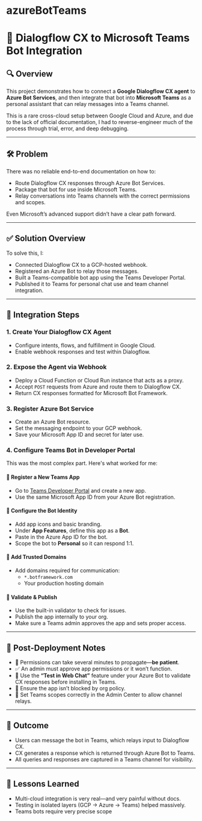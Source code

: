 # azureBotTeams
# 🤖 Dialogflow CX to Microsoft Teams Bot Integration

## 🔍 Overview

This project demonstrates how to connect a **Google Dialogflow CX agent** to **Azure Bot Services**, and then integrate that bot into **Microsoft Teams** as a personal assistant that can relay messages into a Teams channel.

This is a rare cross-cloud setup between Google Cloud and Azure, and due to the lack of official documentation, I had to reverse-engineer much of the process through trial, error, and deep debugging.

---

## 🛠️ Problem

There was no reliable end-to-end documentation on how to:

- Route Dialogflow CX responses through Azure Bot Services.
- Package that bot for use inside Microsoft Teams.
- Relay conversations into Teams channels with the correct permissions and scopes.

Even Microsoft’s advanced support didn’t have a clear path forward.

---

## ✅ Solution Overview

To solve this, I:

- Connected Dialogflow CX to a GCP-hosted webhook.
- Registered an Azure Bot to relay those messages.
- Built a Teams-compatible bot app using the Teams Developer Portal.
- Published it to Teams for personal chat use and team channel integration.

---

## 🧩 Integration Steps

### 1. Create Your Dialogflow CX Agent

- Configure intents, flows, and fulfillment in Google Cloud.
- Enable webhook responses and test within Dialogflow.

### 2. Expose the Agent via Webhook

- Deploy a Cloud Function or Cloud Run instance that acts as a proxy.
- Accept `POST` requests from Azure and route them to Dialogflow CX.
- Return CX responses formatted for Microsoft Bot Framework.

### 3. Register Azure Bot Service

- Create an Azure Bot resource.
- Set the messaging endpoint to your GCP webhook.
- Save your Microsoft App ID and secret for later use.

### 4. Configure Teams Bot in Developer Portal

This was the most complex part. Here's what worked for me:

#### 🔹 Register a New Teams App

- Go to [Teams Developer Portal](https://dev.teams.microsoft.com/) and create a new app.
- Use the same Microsoft App ID from your Azure Bot registration.

#### 🔹 Configure the Bot Identity

- Add app icons and basic branding.
- Under **App Features**, define this app as a **Bot**.
- Paste in the Azure App ID for the bot.
- Scope the bot to **Personal** so it can respond 1:1.

#### 🔹 Add Trusted Domains

- Add domains required for communication:
  - `*.botframework.com`
  - Your production hosting domain

#### 🔹 Validate & Publish

- Use the built-in validator to check for issues.
- Publish the app internally to your org.
- Make sure a Teams admin approves the app and sets proper access.

---

## 🚀 Post-Deployment Notes

- 🔄 Permissions can take several minutes to propagate—**be patient**.
- ✅ An admin must approve app permissions or it won’t function.
- 🧪 Use the **“Test in Web Chat”** feature under your Azure Bot to validate CX responses before installing in Teams.
- 🔐 Ensure the app isn’t blocked by org policy.
- 🔁 Set Teams scopes correctly in the Admin Center to allow channel relays.

---

## 🎉 Outcome

- Users can message the bot in Teams, which relays input to Dialogflow CX.
- CX generates a response which is returned through Azure Bot to Teams.
- All queries and responses are captured in a Teams channel for visibility.

---

## 📘 Lessons Learned

- Multi-cloud integration is very real—and very painful without docs.
- Testing in isolated layers (GCP → Azure → Teams) helped massively.
- Teams bots require very precise scope
